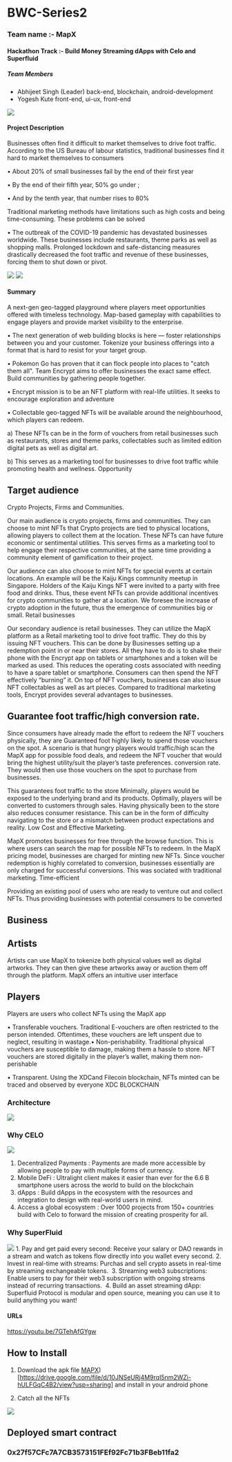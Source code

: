# BWC-Series2
### Team name :- MapX
#### Hackathon Track :- Build Money Streaming dApps with Celo and Superfluid


##### Team Members
- Abhijeet Singh (Leader) back-end, blockchain, android-development
- Yogesh Kute front-end, ui-ux, front-end

<img src='./screenshot/prot1.jpg' />

#### Project Description
Businesses often find it difficult to market themselves to drive foot traffic. According to the US Bureau of labour statistics, traditional businesses find it hard to market themselves to consumers

• About 20% of small businesses fail by the end of their first year

• By the end of their fifth year, 50% go under ;

•  And by the tenth year, that number rises to 80%

Traditional marketing methods have limitations such as high costs and being time-consuming. These problems can be solved

 • The outbreak of the COVID-19 pandemic has devastated businesses worldwide. These businesses include restaurants, theme parks as well as shopping malls. Prolonged lockdown and safe-distancing measures drastically decreased the foot traffic and revenue of these businesses, forcing them to shut down or pivot.

<img src='./screenshot/prot2.jpg' />

<img src='./screenshot/prot3.jpg' />

#### Summary
A next-gen geo-tagged playground where players meet opportunities offered with timeless technology. Map-based gameplay with capabilities to engage players and provide market visibility to the enterprise.

  • The next generation of web building blocks is here — foster relationships between you and your customer. Tokenize your business offerings into a format that is hard to resist for your target group.


  • Pokemon Go has proven that it can flock people into places to "catch them all". Team Encrypt aims to offer businesses the exact same effect. Build communities by gathering people together.


  • Encrypt mission is to be an NFT platform with real-life utilities. It seeks to encourage exploration and adventure

  • Collectable geo-tagged NFTs will be available around the neighbourhood, which players can redeem.

a) These NFTs can be in the form of vouchers from retail businesses such as restaurants, stores and theme parks, collectables such as limited edition digital pets as well as digital art.

b) This serves as a marketing tool for businesses to drive foot traffic while promoting health and wellness.
Opportunity


## Target audience

Crypto Projects, Firms and Communities.

Our main audience is crypto projects, firms and communities. They can choose to mint NFTs that Crypto projects are tied to physical locations, allowing players to collect them at the location. These NFTs can have future economic or sentimental utilities. This serves firms as a marketing tool to help engage their respective communities, at the same time providing a community element of gamification to their project.

Our audience can also choose to mint NFTs for special events at certain locations. An example will be the Kaiju Kings community meetup in Singapore. Holders of the Kaiju Kings NFT were invited to a party with free food and drinks. Thus, these event NFTs can provide additional incentives for crypto communities to gather at a location. We foresee the increase of crypto adoption in the future, thus the emergence of communities big or small. Retail businesses

Our secondary audience is retail businesses. They can utilize the MapX platform as a Retail marketing tool to drive foot traffic. They do this by issuing NFT vouchers. This can be done by Businesses setting up a redemption point in or near their stores. All they have to do is to shake their phone with the Encrypt app on tablets or smartphones and a token will be marked as used. This reduces the operating costs associated with needing to have a spare tablet or smartphone. Consumers can then spend the NFT effectively “burning” it. On top of NFT vouchers, businesses can also issue NFT collectables as well as art pieces. Compared to traditional marketing tools, Encrypt provides several advantages to businesses.

## Guarantee foot traffic/high conversion rate.

Since consumers have already made the effort to redeem the NFT vouchers physically, they are Guaranteed foot highly likely to spend those vouchers on the spot. A scenario is that hungry players would traffic/high scan the MapX app for possible food deals, and redeem the NFT voucher that would bring the highest utility/suit the player’s taste preferences. conversion rate. They would then use those vouchers on the spot to purchase from businesses.

This guarantees foot traffic to the store Minimally, players would be exposed to the underlying brand and its products. Optimally, players will be converted to customers through sales. Having physically been to the store also reduces consumer resistance. This can be in the form of difficulty navigating to the store or a mismatch between product expectations and reality. Low Cost and Effective Marketing.

MapX promotes businesses for free through the browse function. This is where users can search the map for possible NFTs to redeem. In the MapX pricing model, businesses are charged for minting new NFTs. Since voucher redemption is highly correlated to conversion, businesses essentially are only charged for successful conversions. This was sociated with traditional marketing. Time-efficient

Providing an existing pool of users who are ready to venture out and collect NFTs. Thus providing businesses with potential consumers to be converted

## Business

## Artists

Artists can use MapX to tokenize both physical values well as digital artworks. They can then give these artworks away or auction them off through the platform. MapX offers an intuitive user interface

## Players

Players are users who collect NFTs using the MapX app

• Transferable vouchers. Traditional E-vouchers are often restricted to the person intended. Oftentimes, these vouchers are left unspent due to neglect, resulting in wastage.• Non-perishability. Traditional physical vouchers are susceptible to damage, making them a hassle to store. NFT vouchers are stored digitally in the player’s wallet, making them non-perishable

• Transparent. Using the XDCand Filecoin blockchain, NFTs minted can be traced and observed by everyone XDC BLOCKCHAIN

### Architecture
<img src='./screenshot/arch.jpg' />

### Why CELO
<img src='./screenshot/celologo.jpg' />


1. Decentralized Payments : Payments are made more accessible by allowing people to pay with multiple forms of currency.
2. Mobile DeFi : Ultralight client makes it easier than ever for the 6.6 B smartphone users across the world to build on the blockchain
3. dApps : Build dApps in the ecosystem with the resources and integration to design with real-world users in mind.
4. Access a global ecosystem : Over 1000 projects from 150+ countries build with Celo to forward the mission of creating prosperity for all.

 ### Why SuperFluid
<img src='./screenshot/superfluidlogo.jpg' />
1. Pay and get paid every second: Receive your salary or DAO rewards in a stream and watch as tokens flow directly into you wallet every second.
2. Invest in real-time with streams: Purchas and sell crypto assets in real-time by streaming exchangeable tokens. 
3. Streaming web3 subscriptions: Enable users to pay for their web3 subscription with ongoing streams instead of recurring transactions. 
4. Build an asset streaming dApp: Superfluid Protocol is modular and open source, meaning you can use it to build anything you want!


#### URLs
https://youtu.be/7GTehAfGYgw


## How to Install 
1) Download the apk file [MAPX]([https://drive.google.com/file/d/10JNSeURj4M9rqI5nm2WZi-hULFGqC4B2/view?usp=sharing])) [https://drive.google.com/file/d/10JNSeURj4M9rqI5nm2WZi-hULFGqC4B2/view?usp=sharing] and install in your android phone 

2) Catch all the NFTs

<img src='./screenshot/prot4.jpg' />

## Deployed smart contract 
### 0x27f57CFc7A7CB3573151FEf92Fc71b3FBeb11fa2


